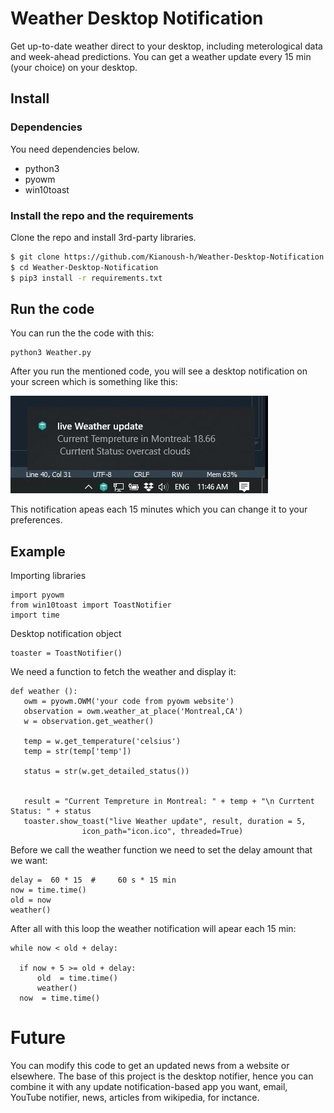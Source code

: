 # Weather Desktop Notification
 Get up-to-date weather direct to your desktop, including meterological data and week-ahead predictions.
 You can get a weather update every 15 min (your choice) on your desktop.
 
 
 
 
## Install

### Dependencies

You need dependencies below.

- python3
- pyowm
- win10toast



### Install the repo and the requirements

Clone the repo and install 3rd-party libraries.

```bash
$ git clone https://github.com/Kianoush-h/Weather-Desktop-Notification.git
$ cd Weather-Desktop-Notification
$ pip3 install -r requirements.txt
```

 
## Run the code

You can run the the code with this:

```
python3 Weather.py
```
After you run the mentioned code, you will see a desktop notification on your screen which is something like this:

![weather notification](./etc/notif.JPG)


 This notification apeas each 15 minutes which you can change it to your preferences.
 
 
 
## Example

Importing libraries 
 
 ```
import pyowm
from win10toast import ToastNotifier 
import time
 ```
 
 Desktop notification object
 
 ```
toaster = ToastNotifier() 
 ```


We need a function to fetch the weather and display it:

 ```
def weather ():
    owm = pyowm.OWM('your code from pyowm website')
    observation = owm.weather_at_place('Montreal,CA')
    w = observation.get_weather()
    
    temp = w.get_temperature('celsius')
    temp = str(temp['temp'])
    
    status = str(w.get_detailed_status())
    
    
    result = "Current Tempreture in Montreal: " + temp + "\n Currtent Status: " + status 
    toaster.show_toast("live Weather update", result, duration = 5,
                 icon_path="icon.ico", threaded=True) 

 ```
 
 
 Before we call the weather function we need to set the delay amount that we want:
 
  ```
delay =  60 * 15  #     60 s * 15 min
now = time.time()
old = now
weather()
 ```
 
 After all with this loop the weather notification will apear each 15 min:
 
  ```
while now < old + delay:
    
    if now + 5 >= old + delay:
        old  = time.time()
        weather()
    now  = time.time()
 
 ```
 
 
 
 
 
 
 # Future 
 You can modify this code to get an updated news from a website or elsewhere. The base of this project is the desktop notifier, hence you can combine it with any update notification-based app you want, email, YouTube notifier, news, articles from wikipedia, for inctance. 
 
 
